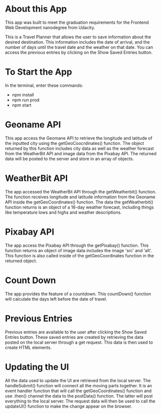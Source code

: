 # About this App
This app was built to meet the graduation requirements for the Frontend Web Development nanodegree from Udacity.

This is a Travel Planner that allows the user to save information about the desired destination. This information includes the date of arrival, and the number of days until the travel date and the weather on that date. You can access the previous entries by clicking on the Show Saved Entries button.

# To Start the App
In the terminal, enter these commands: 
- npm install
- npm run prod
- npm start

# Geoname API
This app access the Geomane API to retrieve the longitude and latitude of the inputted city using the getGeoCoocrdinates() function. The object returned by this function includes city data as well as the weather forecast from the WeatherBit API and image data from the Pixabay API. The returned data will be posted to the server and store in an array of objects.

# WeatherBit API
The app accessed the WeatherBit API through the getWeatherbit() function. The function receives longitude and latitude information from the Geoname API inside the getGeoCoordinates() function. The data the getWeatherbit() function returns is an object of a 16-day weather forecast, including things like temperature lows and highs and weather descriptions.

# Pixabay API
The app access the Pixabay API through the getPixabay() function. This function returns an object of image data includes the image 'src' and 'alt'. This function is also called inside of the getGeoCoordinates function in the returned object.

# Count Down
The app provides the feature of a countdown. This countDown() function will calculate the days left before the date of travel.

# Previous Entries
Previous entries are available to the user after clicking the Show Saved Entries button. These saved entries are created by retrieving the data posted on the local server through a get request. This data is then used to create HTML elements.

# Updating the UI
All the data used to update the UI are retrieved from the local server. The handleSubmit() function will connect all the moving parts together. It is an event handler function that will call the getGeoCoordinates() function and use .then() channel the data to the postData() function. The latter will post everything to the local server. The request data will then be used to call the updateUI() function to make the change appear on the browser.
